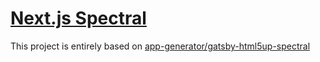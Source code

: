 # [Next.js Spectral](https://github.com/vsahler/nextjs-html5up-spectral)

This project is entirely based on [app-generator/gatsby-html5up-spectral](https://github.com/app-generator/gatsby-html5up-spectral)
